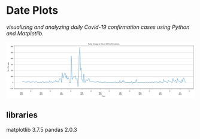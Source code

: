 # Date Plots
_visualizing and analyzing daily Covid-19 confirmation cases using Python and Matplotlib._


![Example Plot](figures/date_month_covid.png)

## libraries
matplotlib          3.7.5
pandas              2.0.3

